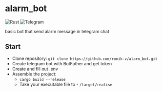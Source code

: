 # alarm_bot
![Rust](https://img.shields.io/badge/rust-%23000000.svg?style=for-the-badge&logo=rust&logoColor=white)
![Telegram](https://img.shields.io/badge/Telegram-2CA5E0?style=for-the-badge&logo=telegram&logoColor=white)

basic bot that send alarm message in telegram chat

## Start
* Clone repository: ```git clone https://github.com/ronik-v/alarm_bot.git```
* Create telegram bot with BotFather and get token
* Create and fill out .env
* Assemble the project:
    + ```cargo build --release```
    + Take your executable file to - ```/target/realise```